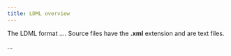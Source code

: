 ```yaml
---
title: LDML overview
---
```


The LDML format …. Source files have the **.xml** extension and are text files.

…
